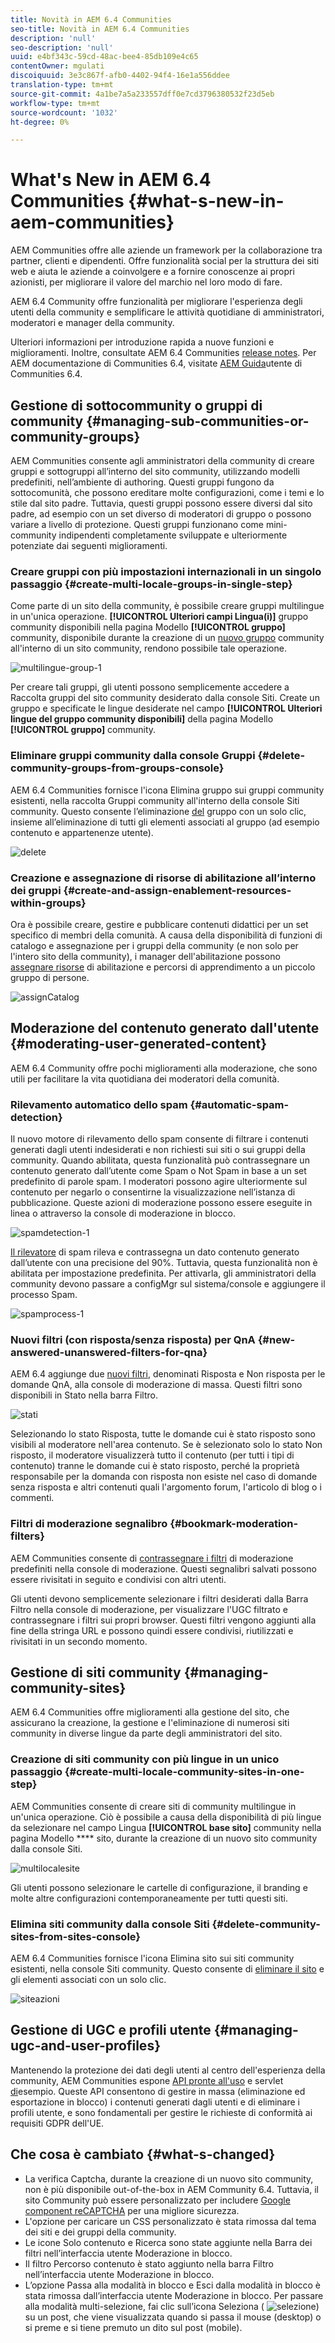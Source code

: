 ```yaml
---
title: Novità in AEM 6.4 Communities
seo-title: Novità in AEM 6.4 Communities
description: 'null'
seo-description: 'null'
uuid: e4bf343c-59cd-48ac-bee4-85db109e4c65
contentOwner: mgulati
discoiquuid: 3e3c867f-afb0-4402-94f4-16e1a556ddee
translation-type: tm+mt
source-git-commit: 4a1be7a5a233557dff0e7cd3796380532f23d5eb
workflow-type: tm+mt
source-wordcount: '1032'
ht-degree: 0%

---
```



# What&#39;s New in AEM 6.4 Communities {#what-s-new-in-aem-communities}

 AEM Communities offre alle aziende un framework per la collaborazione tra partner, clienti e dipendenti. Offre funzionalità social per la struttura dei siti web e aiuta le aziende a coinvolgere e a fornire conoscenze ai propri azionisti, per migliorare il valore del marchio nel loro modo di fare.

AEM 6.4 Community offre funzionalità per migliorare l&#39;esperienza degli utenti della community e semplificare le attività quotidiane di amministratori, moderatori e manager della community.

Ulteriori informazioni per introduzione rapida a nuove funzioni e miglioramenti. Inoltre, consultate AEM 6.4 Communities [release notes](../release-notes/communities-release-notes.md). Per AEM documentazione di Communities 6.4, visitate [AEM Guida](home.md)utente di Communities 6.4.

## Gestione di sottocommunity o gruppi di community {#managing-sub-communities-or-community-groups}

 AEM Communities consente agli amministratori della community di creare gruppi e sottogruppi all’interno del sito community, utilizzando modelli predefiniti, nell’ambiente di authoring. Questi gruppi fungono da sottocomunità, che possono ereditare molte configurazioni, come i temi e lo stile dal sito padre. Tuttavia, questi gruppi possono essere diversi dal sito padre, ad esempio con un set diverso di moderatori di gruppo o possono variare a livello di protezione. Questi gruppi funzionano come mini-community indipendenti completamente sviluppate e ulteriormente potenziate dai seguenti miglioramenti.

### Creare gruppi con più impostazioni internazionali in un singolo passaggio {#create-multi-locale-groups-in-single-step}

Come parte di un sito della community, è possibile creare gruppi multilingue in un&#39;unica operazione. **[!UICONTROL Ulteriori campi Lingua(i)]** gruppo community disponibili nella pagina Modello **[!UICONTROL gruppo]** community, disponibile durante la creazione di un [nuovo gruppo](groups.md) community all&#39;interno di un sito community, rendono possibile tale operazione.

![multilingue-group-1](assets/multilingualgroup-1.png)

Per creare tali gruppi, gli utenti possono semplicemente accedere a Raccolta gruppi del sito community desiderato dalla console Siti. Create un gruppo e specificate le lingue desiderate nel campo **[!UICONTROL Ulteriori lingue del gruppo community disponibili]** della pagina Modello **[!UICONTROL gruppo]** community.

### Eliminare gruppi community dalla console Gruppi {#delete-community-groups-from-groups-console}

AEM 6.4 Communities fornisce l&#39;icona Elimina gruppo sui gruppi community esistenti, nella raccolta Gruppi community all&#39;interno della console Siti community. Questo consente l’eliminazione [del](groups.md#deleting-the-group) gruppo con un solo clic, insieme all’eliminazione di tutti gli elementi associati al gruppo (ad esempio contenuto e appartenenze utente).

![delete](assets/deletegrp.png)

### Creazione e assegnazione di risorse di abilitazione all’interno dei gruppi {#create-and-assign-enablement-resources-within-groups}

Ora è possibile creare, gestire e pubblicare contenuti didattici per un set specifico di membri della comunità. A causa della disponibilità di funzioni di catalogo e assegnazione per i gruppi della community (e non solo per l&#39;intero sito della community), i manager dell&#39;abilitazione possono [assegnare risorse](resource.md) di abilitazione e percorsi di apprendimento a un piccolo gruppo di persone.

![assignCatalog](assets/assignmentcatalog.png)

## Moderazione del contenuto generato dall&#39;utente {#moderating-user-generated-content}

AEM 6.4 Community offre pochi miglioramenti alla moderazione, che sono utili per facilitare la vita quotidiana dei moderatori della comunità.

### Rilevamento automatico dello spam  {#automatic-spam-detection}

Il nuovo motore di rilevamento dello spam consente di filtrare i contenuti generati dagli utenti indesiderati e non richiesti sui siti o sui gruppi della community. Quando abilitata, questa funzionalità può contrassegnare un contenuto generato dall’utente come Spam o Not Spam in base a un set predefinito di parole spam. I moderatori possono agire ulteriormente sul contenuto per negarlo o consentirne la visualizzazione nell’istanza di pubblicazione. Queste azioni di moderazione possono essere eseguite in linea o attraverso la console di moderazione in blocco.

![spamdetection-1](assets/spamdetection-1.png)

[Il rilevatore](moderate-ugc.md#spam-detection) di spam rileva e contrassegna un dato contenuto generato dall’utente con una precisione del 90%. Tuttavia, questa funzionalità non è abilitata per impostazione predefinita. Per attivarla, gli amministratori della community devono passare a configMgr sul sistema/console e aggiungere il processo Spam.

![spamprocess-1](assets/spamprocess-1.png)

### Nuovi filtri (con risposta/senza risposta) per QnA {#new-answered-unanswered-filters-for-qna}

AEM 6.4 aggiunge due [nuovi filtri](moderation.md#filter-rail), denominati Risposta e Non risposta per le domande QnA, alla console di moderazione di massa. Questi filtri sono disponibili in Stato nella barra Filtro.

![stati](assets/statuses.png)

Selezionando lo stato Risposta, tutte le domande cui è stato risposto sono visibili al moderatore nell&#39;area contenuto. Se è selezionato solo lo stato Non risposto, il moderatore visualizzerà tutto il contenuto (per tutti i tipi di contenuto) tranne le domande cui è stato risposto, perché la proprietà responsabile per la domanda con risposta non esiste nel caso di domande senza risposta e altri contenuti quali l&#39;argomento forum, l&#39;articolo di blog o i commenti.

### Filtri di moderazione segnalibro {#bookmark-moderation-filters}

 AEM Communities consente di [contrassegnare i filtri](moderation.md#filter-rail) di moderazione predefiniti nella console di moderazione. Questi segnalibri salvati possono essere rivisitati in seguito e condivisi con altri utenti.

Gli utenti devono semplicemente selezionare i filtri desiderati dalla Barra Filtro nella console di moderazione, per visualizzare l&#39;UGC filtrato e contrassegnare i filtri sui propri browser. Questi filtri vengono aggiunti alla fine della stringa URL e possono quindi essere condivisi, riutilizzati e rivisitati in un secondo momento.

## Gestione di siti community {#managing-community-sites}

AEM 6.4 Communities offre miglioramenti alla gestione del sito, che assicurano la creazione, la gestione e l&#39;eliminazione di numerosi siti community in diverse lingue da parte degli amministratori del sito.

### Creazione di siti community con più lingue in un unico passaggio {#create-multi-locale-community-sites-in-one-step}

 AEM Communities consente di creare siti [](create-site.md) di community multilingue in un&#39;unica operazione. Ciò è possibile a causa della disponibilità di più lingue da selezionare nel campo Lingua **[!UICONTROL base sito]** community nella pagina Modello **** sito, durante la creazione di un nuovo sito community dalla console Siti.

![multilocalesite](assets/multilocalesite.png)

Gli utenti possono selezionare le cartelle di configurazione, il branding e molte altre configurazioni contemporaneamente per tutti questi siti.

### Elimina siti community dalla console Siti {#delete-community-sites-from-sites-console}

AEM 6.4 Communities fornisce l&#39;icona Elimina sito sui siti community esistenti, nella console Siti community. Questo consente di [eliminare il sito](create-site.md) e gli elementi associati con un solo clic.

![siteazioni](assets/siteactions.png)

## Gestione di UGC e profili utente {#managing-ugc-and-user-profiles}

Mantenendo la protezione dei dati degli utenti al centro dell&#39;esperienza della community,  AEM Communities espone [API pronte all&#39;uso](user-ugc-management-service.md) e servlet [di](https://github.com/Adobe-Marketing-Cloud/aem-communities-ugc-migration/tree/main/bundles/communities-ugc-management-servlet)esempio. Queste API consentono di gestire in massa (eliminazione ed esportazione in blocco) i contenuti generati dagli utenti e di eliminare i profili utente, e sono fondamentali per gestire le richieste di conformità ai requisiti GDPR dell&#39;UE.

## Che cosa è cambiato {#what-s-changed}

* La verifica Captcha, durante la creazione di un nuovo sito community, non è più disponibile out-of-the-box in AEM Community 6.4. Tuttavia, il sito Community può essere personalizzato per includere [Google component reCAPTCHA](https://helpx.adobe.com/experience-manager/using/aem_recaptcha.html) per una migliore sicurezza.
* L&#39;opzione per caricare un CSS personalizzato è stata rimossa dal tema dei siti e dei gruppi della community.
* Le icone Solo contenuto e Ricerca sono state aggiunte nella Barra dei filtri nell’interfaccia utente Moderazione in blocco.
* Il filtro Percorso contenuto è stato aggiunto nella barra Filtro nell’interfaccia utente Moderazione in blocco.
* L’opzione Passa alla modalità in blocco e Esci dalla modalità in blocco è stata rimossa dall’interfaccia utente Moderazione in blocco. Per passare alla modalità multi-selezione, fai clic sull’icona Seleziona ( ![selezione](assets/selecticon.png)) su un post, che viene visualizzata quando si passa il mouse (desktop) o si preme e si tiene premuto un dito sul post (mobile).
